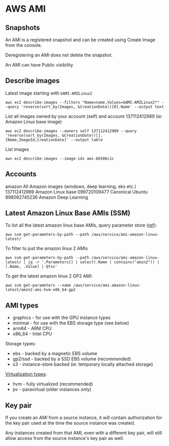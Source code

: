 # AWS AMI

## Snapshots

An AMI is a registered snapshot and can be created using Create Image from the console.

Deregistering an AMI does not delete the snapshot.

An AMI can have Public visibility.

## Describe images

Latest image starting with `GAMI-AMZLinux2`

```
aws ec2 describe-images --filters "Name=name,Values=GAMI-AMZLinux2*" --query 'reverse(sort_by(Images, &CreationDate))[0].Name' --output text
```

List all images owned by your account (self) and account 137112412989 (ie: Amazon Linux base image)

```
aws ec2 describe-images --owners self 137112412989 --query 'reverse(sort_by(Images, &CreationDate))[].[Name,ImageId,CreationDate]' --output table
```

List images

```
aws ec2 describe-images --image-ids ami-66506c1c
```

## Accounts

amazon All Amazon images (windows, deep learning, eks etc.)
137112412989 Amazon Linux base
099720109477 Canonical Ubuntu
898082745236 Amazon Deep Learning

## Latest Amazon Linux Base AMIs (SSM)

To list all the latest amazon linux base AMIs, query parameter store ([ref](https://aws.amazon.com/blogs/compute/query-for-the-latest-amazon-linux-ami-ids-using-aws-systems-manager-parameter-store/)):

```
aws ssm get-parameters-by-path --path /aws/service/ami-amazon-linux-latest/
```

To filter to just the amazon linux 2 AMIs

```
aws ssm get-parameters-by-path --path /aws/service/ami-amazon-linux-latest/ | jq -r '.Parameters[] | select(.Name | contains("amzn2")) | [.Name, .Value] | @tsv'
```

To get the latest amazon linux 2 GP2 AMI:

```
aws ssm get-parameters --name /aws/service/ami-amazon-linux-latest/amzn2-ami-hvm-x86_64-gp2
```

## AMI types

- graphics - for use with the GPU instance types
- minimal - for use with the EBS storage type (see below)
- arm64 - ARM CPU
- x86_64 - Intel CPU

Storage types:

- ebs - backed by a magnetic EBS volume
- gp2/ssd - backed by a SSD EBS volume (recommended)
- s3 - instance-store backed (ie: temporary locally attached storage)

[Virtualization types](https://docs.aws.amazon.com/AWSEC2/latest/UserGuide/virtualization_types.html):

- hvm - fully virtualized (recommended)
- pv - paravirtual (older instances only)

## Key pair

If you create an AMI from a source instance, it will contain authorization for the key pair used at the time the source instance was created.

Any instances created from that AMI, even with a different key pair, will still allow access from the source instance's key pair as well.
